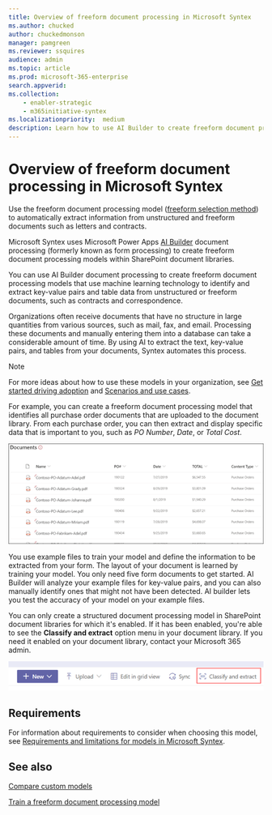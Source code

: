 ```yaml
---
title: Overview of freeform document processing in Microsoft Syntex
ms.author: chucked
author: chuckedmonson
manager: pamgreen
ms.reviewer: ssquires
audience: admin
ms.topic: article
ms.prod: microsoft-365-enterprise
search.appverid: 
ms.collection: 
    - enabler-strategic
    - m365initiative-syntex
ms.localizationpriority:  medium
description: Learn how to use AI Builder to create freeform document processing models in Microsoft Syntex.
---
```


# Overview of freeform document processing in Microsoft Syntex

Use the freeform document processing model ([freeform selection method](create-syntex-model.md#train-a-custom-model)) to automatically extract information from unstructured and freeform documents such as letters and contracts.

Microsoft Syntex uses Microsoft Power Apps [AI Builder](/ai-builder/form-processing-model-overview) document processing (formerly known as form processing) to create freeform document processing models within SharePoint document libraries.
<!---
 ![AI Builder.](../media/content-understanding/ai-builder.png)
--->
You can use AI Builder document processing to create freeform document processing models that use machine learning technology to identify and extract key-value pairs and table data from unstructured or freeform documents, such as contracts and correspondence.

Organizations often receive documents that have no structure in large quantities from various sources, such as mail, fax, and email. Processing these documents and manually entering them into a database can take a considerable amount of time. By using AI to extract the text, key-value pairs, and tables from your documents, Syntex automates this process. 

> [!NOTE]
> For more ideas about how to use these models in your organization, see [Get started driving adoption](adoption-getstarted.md) and [Scenarios and use cases](adoption-scenarios.md).

For example, you can create a freeform document processing model that identifies all purchase order documents that are uploaded to the document library. From each purchase order, you can then extract and display specific data that is important to you, such as *PO Number*, *Date*, or *Total Cost*.

![Doc library view.](../media/content-understanding/doc-lib-done.png) 

You use example files to train your model and define the information to be extracted from your form. The layout of your document is learned by training your model. You only need five form documents to get started. AI Builder will analyze your example files for key-value pairs, and you can also manually identify ones that might not have been detected.  AI builder lets you test the accuracy of your model on your example files.
<!---
After you train and publish your model, your model creates a [Power Automate flow](/power-automate/getting-started). The flow runs when a file is uploaded to the SharePoint document library and will extract data that has been identified in the model. The extracted data will display in columns in your model's document library view.
--->
You can only create a structured document processing model in SharePoint document libraries for which it's enabled. If it has been enabled, you're able to see the **Classify and extract** option menu in your document library. If you need it enabled on your document library, contact your Microsoft 365 admin.

![Screenshot showing the AI Builder model.](../media/content-understanding/create-ai-builder-model2.png)

## Requirements

For information about requirements to consider when choosing this model, see [Requirements and limitations for models in Microsoft Syntex](requirements-and-limitations.md#freeform-document-processing). 

## See also

[Compare custom models](difference-between-document-understanding-and-form-processing-model.md)

[Train a freeform document processing model](train-freeform-document-processing-model.md)
